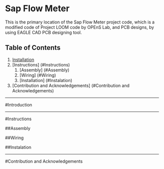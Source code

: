 # Sap Flow Meter

This is the primary location of the Sap Flow Meter project code, which is a modified code of Project LOOM code by OPEnS Lab, and PCB designs, by using EAGLE CAD PCB designing tool.

## Table of Contents
1. [Installation](#Introduction)
2. [Instructions] (#Instructions)
	1. [Assembly] (#Assembly)
	2. [Wiring] (#Wiring)
	3. [Installation] (#Instalation)
3. [Contribution and Acknowledgements] (#Contribution and Acknowledgements)

---
#Introduction

---
#Instructions

##Assembly

##Wiring

##Instalation

---
#Contribution and Acknowledgements
